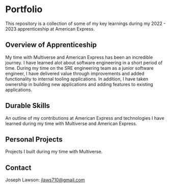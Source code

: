# Portfolio

This repository is a collection of some of my key learnings during my 2022 - 2023 apprenticeship at American Express.

## Overview of Apprenticeship

My time with Multiverse and American Express has been an incredible journey. I have learned alot about software engineering in a short period of time. During my time on the SRE engineering team as a junior software engineer, I have delivered value through improvements and added functionality to internal tooling applications. In addition, I have taken ownership in building new applications and adding features to existing applications. 

## Durable Skills 

An outline of my contributions at American Express and technologies I have learned during my time with Multiverse and American Express.

## Personal Projects

Projects I built during my time with Multiverse.

## Contact

Joseph Lawson: jlaws710@gmail.com